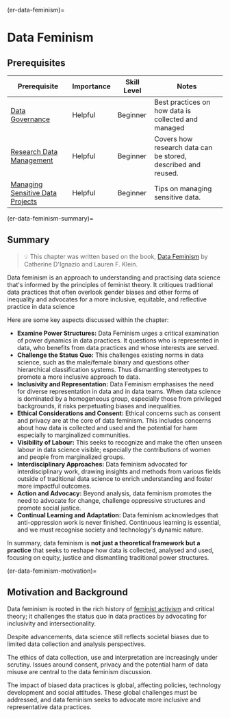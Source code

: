 (er-data-feminism)=
# Data Feminism

## Prerequisites

| Prerequisite | Importance | Skill Level | Notes |
| -------------|----------|------|----|
| [Data Governance](https://book.the-turing-way.org/project-design/data-governance) | Helpful | Beginner | Best practices on how data is collected and managed |
| [Research Data Management](https://book.the-turing-way.org/reproducible-research/rdm#rr-rdm) | Helpful | Beginner | Covers how research data can be stored, described and reused.  
| [Managing Sensitive Data Projects](https://book.the-turing-way.org/project-design/sdpm) | Helpful | Beginner | Tips on managing sensitive data.|


(er-data-feminism-summary)=
## Summary
> 💡 This chapter was written based on the book, [Data Feminism](https://data-feminism.mitpress.mit.edu/) by Catherine D'Ignazio and Lauren F. Klein. 

Data feminism is an approach to understanding and practising data science that's informed by the principles of feminist theory. It critiques traditional data practices that often overlook gender biases and other forms of inequality and advocates for a more inclusive, equitable, and reflective practice in data science

Here are some key aspects discussed within the chapter:
- **Examine Power Structures:** Data Feminism urges a critical examination of power dynamics in data practices. It questions who is represented in data, who benefits from data practices and whose interests are served.
- **Challenge the Status Quo:** This challenges existing norms in data science, such as the male/female binary and questions other hierarchical classification systems. Thus dismantling stereotypes to promote a more inclusive approach to data.
- **Inclusivity and Representation:** Data Feminism emphasises the need for diverse representation in data and in data teams. When data science is dominated by a homogeneous group, especially those from privileged backgrounds, it risks perpetuating biases and inequalities.
- **Ethical Considerations and Consent:** Ethical concerns such as consent and privacy are at the core of data feminism. This includes concerns about how data is collected and used and the potential for harm especially to marginalized communities. 
- **Visibility of Labour:** This seeks to recognize and make the often unseen labour in data science visible; especially the contributions of women and people from marginalized groups. 
- **Interdisciplinary Approaches:** Data feminism advocated for interdisciplinary work, drawing insights and methods from various fields outside of traditional data science to enrich understanding and foster more impactful outcomes. 
- **Action and Advocacy:** Beyond analysis, data feminism promotes the need to advocate for change, challenge oppressive structures and promote social justice.
- **Continual Learning and Adaptation:** Data feminism acknowledges that anti-oppression work is never finished. Continuous learning is essential, and we must recognise society and technology's dynamic nature.

In summary, data feminism is **not just a theoretical framework but a practice** that seeks to reshape how data is collected, analysed and used, focusing on equity, justice and dismantling traditional power structures.


(er-data-feminism-motivation)=
## Motivation and Background
Data feminism is rooted in the rich history of [feminist activism](https://data-feminism.mitpress.mit.edu/pub/frfa9szd#dyqlckz6ws) and critical theory; it challenges the status quo in data practices by advocating for inclusivity and intersectionality. 

Despite advancements, data science still reflects societal biases due to limited data collection and analysis perspectives.

The ethics of data collection, use and interpretation are increasingly under scrutiny. Issues around consent, privacy and the potential harm of data misuse are central to the data feminism discussion. 

The impact of biased data practices is global, affecting policies, technology development and social attitudes. These global challenges must be addressed, and data feminism seeks to advocate more inclusive and representative data practices.



